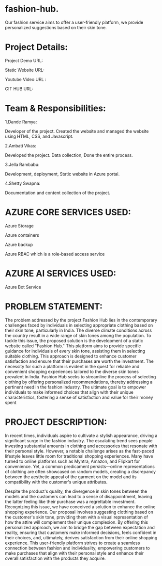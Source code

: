 # fashion-hub.
Our fashion service aims to offer a user-friendly platform, we provide personalized suggestions based on their skin tone.

# Project Details:
Project Demo URL:

Static Website URL:

Youtube Video URL :

GIT HUB URL:


# Team & Responsibilities:
1.Dande Ramya:

Developer of the project. Created the website and managed the website using HTML, CSS, and Javascript.

2.Ambati Vikas:

Developed the project. Data collection, Done the entire process.

3.Jella Rambabu:

Development, deployment, Static website in Azure portal.

4.Shetty Swapna:

Documentation and content collection of the project.

# AZURE CORE SERVICES USED:
Azure Storage

Azure containers

Azure backup

Azure RBAC which is a role-based access service

# AZURE AI SERVICES USED:
Azure Bot Service

# PROBLEM STATEMENT:
The problem addressed by the project Fashion Hub lies in the contemporary challenges faced by individuals in selecting appropriate clothing based on their skin tone, particularly in India. The diverse climate conditions across the country result in a wide range of skin tones among the population. To tackle this issue, the proposed solution is the development of a static website called "Fashion Hub." This platform aims to provide specific guidance for individuals of every skin tone, assisting them in selecting suitable clothing. This approach is designed to enhance customer satisfaction and ensure that their purchases are worth the investment. The necessity for such a platform is evident in the quest for reliable and convenient shopping experiences tailored to the diverse skin tones prevalent in India. Fashion Hub seeks to streamline the process of selecting clothing by offering personalized recommendations, thereby addressing a pertinent need in the fashion industry. The ultimate goal is to empower individuals to make informed choices that align with their unique characteristics, fostering a sense of satisfaction and value for their money spent

# PROJECT DESCRIPTION:
In recent times, individuals aspire to cultivate a stylish appearance, driving a significant surge in the fashion industry. The escalating trend sees people investing substantial amounts in clothing and accessories that resonate with their personal style. However, a notable challenge arises as the fast-paced lifestyle leaves little room for traditional shopping experiences. Many have turned to online platforms such as Myntra, Amazon, and Flipkart for convenience. Yet, a common predicament persists—online representations of clothing are often showcased on random models, creating a discrepancy between the aesthetic appeal of the garment on the model and its compatibility with the customer's unique attributes.

Despite the product's quality, the divergence in skin tones between the models and the customers can lead to a sense of disappointment, leaving the latter feeling like their purchase was a regrettable investment. Recognizing this issue, we have conceived a solution to enhance the online shopping experience. Our proposal involves suggesting clothing based on the customer's skin tone, providing them with a visual representation of how the attire will complement their unique complexion. By offering this personalized approach, we aim to bridge the gap between expectation and reality, ensuring that customers make informed decisions, feels confident in their choices, and, ultimately, derives satisfaction from their online shopping experience. This user-friendly platform strives to create a seamless connection between fashion and individuality, empowering customers to make purchases that align with their personal style and enhance their overall satisfaction with the products they acquire.
